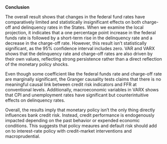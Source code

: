 **Conclusion**

The overall result shows that changes in the federal fund rates have comparatively limited and statistically insignificant effects on both charge-off and delinquency rates in the States. When we examine the local projection, it indicates that a one percentage point increase in the federal funds rate is followed by a short-term rise in the delinquency rate and a decrease in the charge-off rate. However, this result isn’t statistically significant, as the 95% confidence interval includes zero. VAR and VARX shows that the delinquency rate and charge-off rates are also driven by their own values, reflecting strong persistence rather than a direct reflection of the monetary policy shocks. 

Even though some coefficient like the federal funds rate and charge-off rate are marginally significant, the Granger causality tests claims that there is no meaningful causal link between credit risk indicators and FFR at conventional levels. Additionally, macroeconomic variables in VARX shows that CPI and unemployment rates have significant but counterintuitive effects on delinquency rates. 

Overall, the results imply that monetary policy isn’t the only thing directly influences bank credit risk. Instead, credit performance is endogenously impacted depending on the past behavior or expended economic conditions. This suggests that policy meaures and default risk should add on to interest-rate policy with credit-market interventions and macroprudential. 
